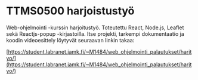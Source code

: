 # TTMS0500 harjoistustyö

Web-ohjelmointi -kurssin harjoitustyö. 
Toteutettu React, Node.js, Leaflet sekä Reactjs-popup -kirjastoilla. 
Itse projekti, tarkempi dokumentaatio ja koodin videoesittely löytyvät seuraavan 
linkin takaa:

[https://student.labranet.jamk.fi/~M1484/web_ohjelmointi_palautukset/harjtyo/](https://student.labranet.jamk.fi/~M1484/web_ohjelmointi_palautukset/harjtyo/)